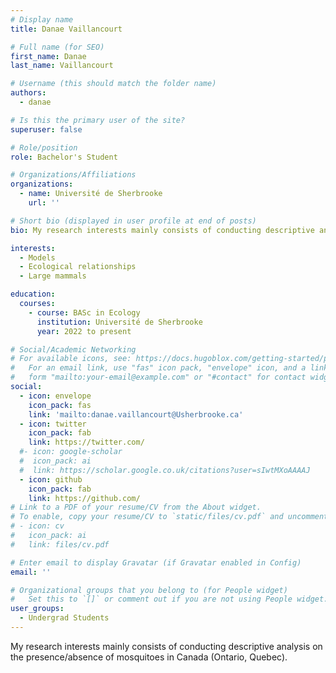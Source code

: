 ```yaml
---
# Display name
title: Danae Vaillancourt

# Full name (for SEO)
first_name: Danae
last_name: Vaillancourt

# Username (this should match the folder name)
authors:
  - danae

# Is this the primary user of the site?
superuser: false

# Role/position
role: Bachelor's Student

# Organizations/Affiliations
organizations:
  - name: Université de Sherbrooke
    url: ''

# Short bio (displayed in user profile at end of posts)
bio: My research interests mainly consists of conducting descriptive analysis on the presence/absence of mosquitoes in Canada (Ontario, Quebec).

interests:
  - Models
  - Ecological relationships
  - Large mammals

education:
  courses:
    - course: BASc in Ecology
      institution: Université de Sherbrooke
      year: 2022 to present

# Social/Academic Networking
# For available icons, see: https://docs.hugoblox.com/getting-started/page-builder/#icons
#   For an email link, use "fas" icon pack, "envelope" icon, and a link in the
#   form "mailto:your-email@example.com" or "#contact" for contact widget.
social:
  - icon: envelope
    icon_pack: fas
    link: 'mailto:danae.vaillancourt@Usherbrooke.ca'
  - icon: twitter
    icon_pack: fab
    link: https://twitter.com/
  #- icon: google-scholar
  #  icon_pack: ai
  #  link: https://scholar.google.co.uk/citations?user=sIwtMXoAAAAJ
  - icon: github
    icon_pack: fab
    link: https://github.com/
# Link to a PDF of your resume/CV from the About widget.
# To enable, copy your resume/CV to `static/files/cv.pdf` and uncomment the lines below.
# - icon: cv
#   icon_pack: ai
#   link: files/cv.pdf

# Enter email to display Gravatar (if Gravatar enabled in Config)
email: ''

# Organizational groups that you belong to (for People widget)
#   Set this to `[]` or comment out if you are not using People widget.
user_groups:
  - Undergrad Students
---
```


My research interests mainly consists of conducting descriptive analysis on the presence/absence of mosquitoes in Canada (Ontario, Quebec).
